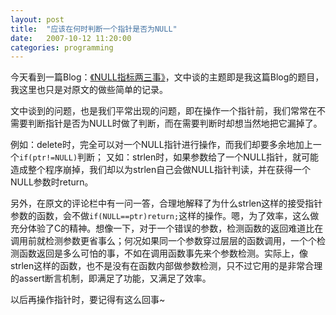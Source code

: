 ```yaml
---
layout: post
title:  "应该在何时判断一个指针是否为NULL"
date:   2007-10-12 11:20:00
categories: programming 
---
```

今天看到一篇Blog：[《NULL指标两三事》][link]，文中谈的主题即是我这篇Blog的题目，我这里也只是对原文的做些简单的记录。

文中谈到的问题，也是我们平常出现的问题，即在操作一个指针前，我们常常在不需要判断指针是否为NULL时做了判断，而在需要判断时却想当然地把它漏掉了。

例如：delete时，完全可以对一个NULL指针进行操作，而我们却要多余地加上一个`if(ptr!=NULL)`判断；
又如：strlen时，如果参数给了一个NULL指针，就可能造成整个程序崩掉，我们却以为strlen自己会做NULL指针判读，并在获得一个NULL参数时return。

另外，在原文的评论栏中有一问一答，合理地解释了为什么strlen这样的接受指针参数的函数，会不做`if(NULL==ptr)return;`这样的操作。嗯，为了效率，这么做充分体验了C的精神。想像一下，对于一个错误的参数，检测函数的返回难道比在调用前就检测参数更省事么；何况如果同一个参数穿过层层的函数调用，一个个检测函数返回是多么可怕的事，不如在调用函数事先来个参数检测。实际上，像strlen这样的函数，也不是没有在函数内部做参数检测，只不过它用的是非常合理的assert断言机制，即满足了功能，又满足了效率。

以后再操作指针时，要记得有这么回事~

[link]: http://fsfoundry.org/codefreak/2007/09/16/a-couple-of-things-about-pointer-to-null/

